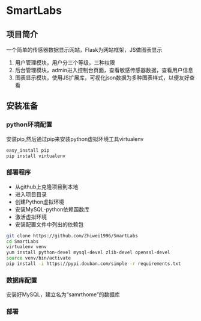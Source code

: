 # SmartLabs

## 项目简介
一个简单的传感器数据显示网站，Flask为网站框架，JS做图表显示

1. 用户管理模块，用户分三个等级，三种权限
2. 后台管理模块，admin进入控制台页面，查看敏感传感器数据，查看用户信息
3. 图表显示模块，使用JS扩展库，可视化json数据为多种图表样式，以便友好查看

## 安装准备

### python环境配置
安装pip,然后通过pip来安装python虚拟环境工具virtualenv
```bash
easy_install pip
pip install virtualenv
```

### 部署程序
- 从github上克隆项目到本地
- 进入项目目录
- 创建Python虚拟环境
- 安装MySQL-python依赖函数库
- 激活虚拟环境
- 安装配置文件中列出的依赖包
```bash
git clone https://github.com/Zhiwei1996/SmartLabs
cd SmartLabs
virtualenv venv
yum install python-devel mysql-devel zlib-devel openssl-devel
source venv/bin/activate
pip install -i https://pypi.douban.com/simple -r requirements.txt
```

### 数据库配置
安装好MySQL，建立名为“samrthome”的数据库

### 部署

